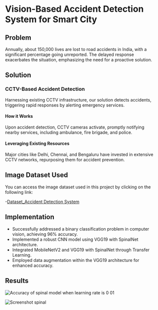 # Vision-Based Accident Detection System for Smart City

## Problem

Annually, about 150,000 lives are lost to road accidents in India, with a significant percentage going unreported. The delayed response exacerbates the situation, emphasizing the need for a proactive solution.

## Solution

### CCTV-Based Accident Detection

Harnessing existing CCTV infrastructure, our solution detects accidents, triggering rapid responses by alerting emergency services.

#### How it Works

Upon accident detection, CCTV cameras activate, promptly notifying nearby services, including ambulance, fire brigade, and police.

#### Leveraging Existing Resources

Major cities like Delhi, Chennai, and Bengaluru have invested in extensive CCTV networks, repurposing them for accident prevention.

## Image Dataset Used

You can access the image dataset used in this project by clicking on the following link:

  -[Dataset_Accident Detection System](https://drive.google.com/file/d/1QywDGut6JjEZV8gVkqtgqtwzxt_ne3_D/view?usp=sharing)

## Implementation

- Successfully addressed a binary classification problem in computer vision, achieving 96% accuracy.
- Implemented a robust CNN model using VGG19 with SpinalNet architecture.
- Integrated MobileNetV2 and VGG19 with SpinalNet through Transfer Learning.
- Employed data augmentation within the VGG19 architecture for enhanced accuracy.

## Results

 ![Accuracy of spinal model when learning rate is 0 01](https://github.com/blazeAssault26/Vision-Based-Accident-Detection-System-for-Smart-City/assets/129224378/2fba3c08-19c1-43be-9b12-b21eb3348010)
 
  ![Screenshot spinal](<img width="856" alt="abd" src="https://github.com/blazeAssault26/Vision-Based-Accident-Detection-System-for-Smart-City/assets/129224378/271b1256-85cb-45e3-9baf-3b9b276f474b">
)












